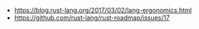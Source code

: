 - https://blog.rust-lang.org/2017/03/02/lang-ergonomics.html
- https://github.com/rust-lang/rust-roadmap/issues/17

